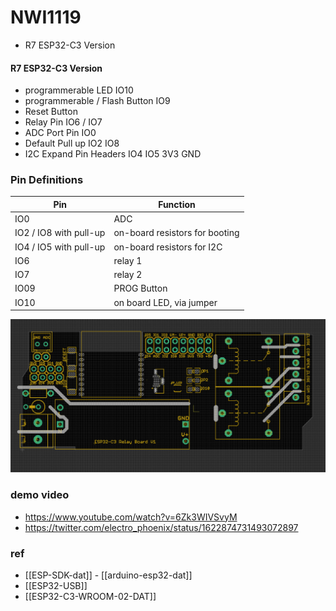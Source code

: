 # NWI1119

- R7 ESP32-C3 Version

#### R7 ESP32-C3 Version

- programmerable LED IO10
- programmerable / Flash Button IO9
- Reset Button
- Relay Pin IO6 / IO7
- ADC Port Pin IO0
- Default Pull up IO2 IO8
- I2C Expand Pin Headers IO4 IO5 3V3 GND

### Pin Definitions

| Pin                    | Function                       |
| ---------------------- | ------------------------------ |
| IO0                    | ADC                            |
| IO2 / IO8 with pull-up | on-board resistors for booting |
| IO4 / IO5 with pull-up | on-board resistors for I2C     |
| IO6                    | relay 1                        |
| IO7                    | relay 2                        |
| IO09                   | PROG Button                    |
| IO10                   | on board LED, via jumper       |

![](39-39-16-07-02-2023.png)

### demo video

- https://www.youtube.com/watch?v=6Zk3WIVSvyM
- https://twitter.com/electro_phoenix/status/1622874731493072897

### ref

- [[ESP-SDK-dat]] - [[arduino-esp32-dat]]
- [[ESP32-USB]]
- [[ESP32-C3-WROOM-02-DAT]]

